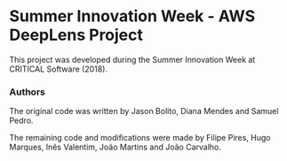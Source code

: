 # Summer Innovation Week - AWS DeepLens Project
This project was developed during the Summer Innovation Week at CRITICAL Software (2018).

### Authors
The original code was written by Jason Bolito, Diana Mendes and Samuel Pedro.

The remaining code and modifications were made by Filipe Pires, Hugo Marques, Inês Valentim, João Martins and João Carvalho.
